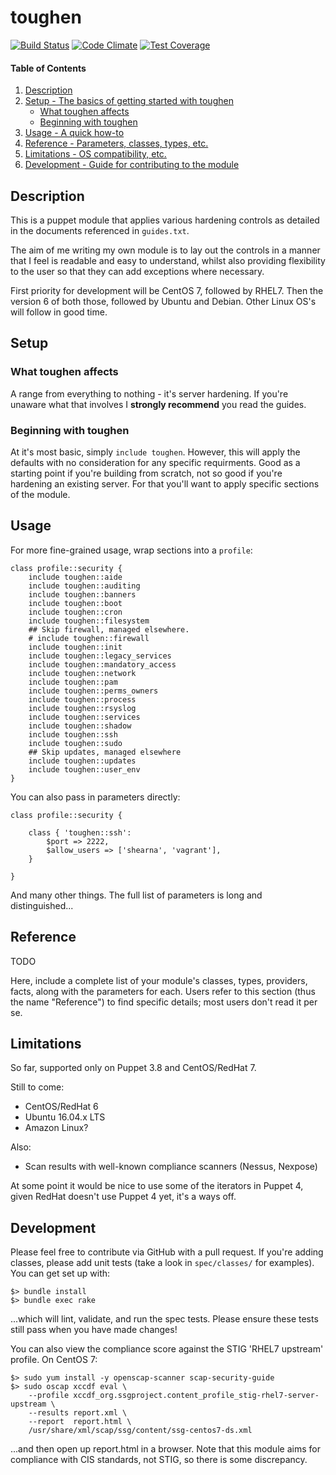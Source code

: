 # toughen

[![Build Status](https://travis-ci.org/shearn89/puppet-toughen.svg?branch=develop)](https://travis-ci.org/shearn89/puppet-toughen) [![Code Climate](https://codeclimate.com/github/shearn89/puppet-toughen/badges/gpa.svg)](https://codeclimate.com/github/shearn89/puppet-toughen) [![Test Coverage](https://codeclimate.com/github/shearn89/puppet-toughen/badges/coverage.svg)](https://codeclimate.com/github/shearn89/puppet-toughen/coverage)

#### Table of Contents

1. [Description](#description)
1. [Setup - The basics of getting started with toughen](#setup)
    * [What toughen affects](#what-toughen-affects)
    * [Beginning with toughen](#beginning-with-toughen)
1. [Usage - A quick how-to](#usage)
1. [Reference - Parameters, classes, types, etc.](#reference)
1. [Limitations - OS compatibility, etc.](#limitations)
1. [Development - Guide for contributing to the module](#development)

## Description

This is a puppet module that applies various hardening controls as detailed in 
the documents referenced in `guides.txt`.

The aim of me writing my own module is to lay out the controls in a manner that
I feel is readable and easy to understand, whilst also providing flexibility to
the user so that they can add exceptions where necessary.

First priority for development will be CentOS 7, followed by RHEL7. Then the 
version 6 of both those, followed by Ubuntu and Debian. Other Linux OS's will
follow in good time.

## Setup

### What toughen affects 

A range from everything to nothing - it's server hardening. If you're unaware
what that involves I **strongly recommend** you read the guides.

### Beginning with toughen

At it's most basic, simply `include toughen`. However, this will apply the 
defaults with no consideration for any specific requirments. Good as a starting
point if you're building from scratch, not so good if you're hardening an 
existing server. For that you'll want to apply specific sections of the module.

## Usage

For more fine-grained usage, wrap sections into a `profile`:

    class profile::security {
        include toughen::aide
        include toughen::auditing
        include toughen::banners
        include toughen::boot
        include toughen::cron
        include toughen::filesystem
        ## Skip firewall, managed elsewhere.
        # include toughen::firewall
        include toughen::init
        include toughen::legacy_services
        include toughen::mandatory_access
        include toughen::network
        include toughen::pam
        include toughen::perms_owners
        include toughen::process
        include toughen::rsyslog
        include toughen::services
        include toughen::shadow
        include toughen::ssh
        include toughen::sudo
        ## Skip updates, managed elsewhere
        include toughen::updates
        include toughen::user_env
    }

You can also pass in parameters directly:

    class profile::security {

        class { 'toughen::ssh':
            $port => 2222,
            $allow_users => ['shearna', 'vagrant'],
        }

    }

And many other things. The full list of parameters is long and distinguished...

## Reference

TODO

Here, include a complete list of your module's classes, types, providers,
facts, along with the parameters for each. Users refer to this section (thus
the name "Reference") to find specific details; most users don't read it per
se.

## Limitations

So far, supported only on Puppet 3.8 and CentOS/RedHat 7.

Still to come:

* CentOS/RedHat 6
* Ubuntu 16.04.x LTS
* Amazon Linux?

Also:

* Scan results with well-known compliance scanners (Nessus, Nexpose)

At some point it would be nice to use some of the iterators in Puppet 4, given
RedHat doesn't use Puppet 4 yet, it's a ways off.

## Development

Please feel free to contribute via GitHub with a pull request. If you're 
adding classes, please add unit tests (take a look in `spec/classes/` for 
examples). You can get set up with:

    $> bundle install
    $> bundle exec rake

...which will lint, validate, and run the spec tests. Please ensure these tests
still pass when you have made changes!

You can also view the compliance score against the STIG 'RHEL7 upstream' 
profile. On CentOS 7:

    $> sudo yum install -y openscap-scanner scap-security-guide
    $> sudo oscap xccdf eval \
        --profile xccdf_org.ssgproject.content_profile_stig-rhel7-server-upstream \
        --results report.xml \
        --report  report.html \
        /usr/share/xml/scap/ssg/content/ssg-centos7-ds.xml

...and then open up report.html in a browser. Note that this module aims for
compliance with CIS standards, not STIG, so there is some discrepancy.

